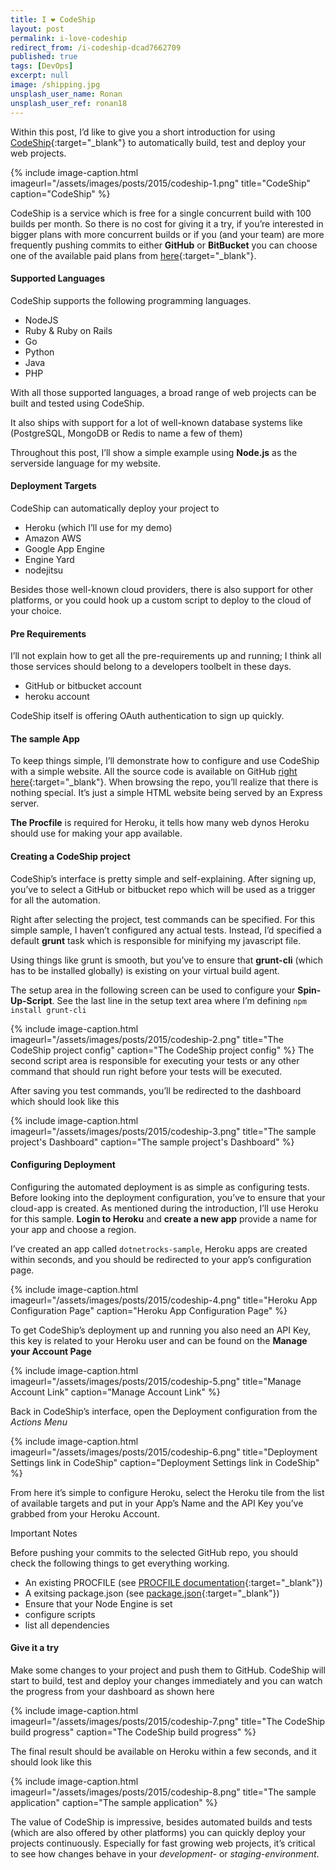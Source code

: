 ```yaml
---
title: I ❤ CodeShip
layout: post
permalink: i-love-codeship
redirect_from: /i-codeship-dcad7662709
published: true
tags: [DevOps]
excerpt: null
image: /shipping.jpg
unsplash_user_name: Ronan
unsplash_user_ref: ronan18
---
```


Within this post, I’d like to give you a short introduction for using [CodeShip](http://www.codeship.com){:target="_blank"} to automatically build, test and deploy your web projects.

{% include image-caption.html imageurl="/assets/images/posts/2015/codeship-1.png"
title="CodeShip" caption="CodeShip" %}

CodeShip is a service which is free for a single concurrent build with 100 builds per month. So there is no cost for giving it a try, if you’re interested in bigger plans with more concurrent builds or if you (and your team) are more frequently pushing commits to either **GitHub** or **BitBucket** you can choose one of the available paid plans from [here](https://codeship.com/pricing){:target="_blank"}.

#### Supported Languages

CodeShip supports the following programming languages.

- NodeJS
- Ruby & Ruby on Rails
- Go
- Python
- Java
- PHP

With all those supported languages, a broad range of web projects can be built and tested using CodeShip.

It also ships with support for a lot of well-known database systems like (PostgreSQL, MongoDB or Redis to name a few of them)

Throughout this post, I’ll show a simple example using **Node.js** as the serverside language for my website.

#### Deployment Targets

CodeShip can automatically deploy your project to

- Heroku (which I’ll use for my demo)
- Amazon AWS
- Google App Engine
- Engine Yard
- nodejitsu

Besides those well-known cloud providers, there is also support for other platforms, or you could hook up a custom script to deploy to the cloud of your choice.

#### Pre Requirements

I’ll not explain how to get all the pre-requirements up and running; I think all those services should belong to a developers toolbelt in these days.

- GitHub or bitbucket account
- heroku account

CodeShip itself is offering OAuth authentication to sign up quickly.

#### The sample App

To keep things simple, I’ll demonstrate how to configure and use CodeShip with a simple website. All the source code is available on GitHub [right here](https://github.com/ThorstenHans/simpleweb){:target="_blank"}. When browsing the repo, you’ll realize that there is nothing special. It’s just a simple HTML website being served by an Express server.

**The Procfile** is required for Heroku, it tells how many web dynos Heroku should use for making your app available.

#### Creating a CodeShip project

CodeShip’s interface is pretty simple and self-explaining. After signing up, you’ve to select a GitHub or bitbucket repo which will be used as a trigger for all the automation.

Right after selecting the project, test commands can be specified. For this simple sample, I haven’t configured any actual tests. Instead, I’d specified a default **grunt** task which is responsible for minifying my javascript file.

Using things like grunt is smooth, but you’ve to ensure that **grunt-cli** (which has to be installed globally) is existing on your virtual build agent.

The setup area in the following screen can be used to configure your **Spin-Up-Script**. See the last line in the setup text area where I’m defining `npm install grunt-cli`

{% include image-caption.html imageurl="/assets/images/posts/2015/codeship-2.png"
title="The CodeShip project config" caption="The CodeShip project config" %}
The second script area is responsible for executing your tests or any other command that should run right before your tests will be executed.

After saving you test commands, you’ll be redirected to the dashboard which should look like this

{% include image-caption.html imageurl="/assets/images/posts/2015/codeship-3.png"
title="The sample project's Dashboard" caption="The sample project's Dashboard" %}

#### Configuring Deployment

Configuring the automated deployment is as simple as configuring tests. Before looking into the deployment configuration, you’ve to ensure that your cloud-app is created. As mentioned during the introduction, I’ll use Heroku for this sample. **Login to Heroku** and **create a new app** provide a name for your app and choose a region.

I’ve created an app called `dotnetrocks-sample`, Heroku apps are created within seconds, and you should be redirected to your app’s configuration page.

{% include image-caption.html imageurl="/assets/images/posts/2015/codeship-4.png"
title="Heroku App Configuration Page" caption="Heroku App Configuration Page" %}

To get CodeShip’s deployment up and running you also need an API Key, this key is related to your Heroku user and can be found on the **Manage your Account Page**

{% include image-caption.html imageurl="/assets/images/posts/2015/codeship-5.png"
title="Manage Account Link" caption="Manage Account Link" %}

Back in CodeShip’s interface, open the Deployment configuration from the *Actions Menu*

{% include image-caption.html imageurl="/assets/images/posts/2015/codeship-6.png"
title="Deployment Settings link in CodeShip" caption="Deployment Settings link in CodeShip" %}

From here it’s simple to configure Heroku, select the Heroku tile from the list of available targets and put in your App’s Name and the API Key you’ve grabbed from your Heroku Account.

Important Notes

Before pushing your commits to the selected GitHub repo, you should check the following things to get everything working.

- An existing PROCFILE (see [PROCFILE documentation](https://devcenter.heroku.com/articles/getting-started-with-nodejs#define-a-procfile){:target="_blank"})
- A exitsing package.json (see [package.json](https://github.com/ThorstenHans/simpleweb/blob/master/package.json){:target="_blank"})
- Ensure that your Node Engine is set
- configure scripts
- list all dependencies

#### Give it a try

Make some changes to your project and push them to GitHub. CodeShip will start to build, test and deploy your changes immediately and you can watch the progress from your dashboard as shown here

{% include image-caption.html imageurl="/assets/images/posts/2015/codeship-7.png"
title="The CodeShip build progress" caption="The CodeShip build progress" %}

The final result should be available on Heroku within a few seconds, and it should look like this

{% include image-caption.html imageurl="/assets/images/posts/2015/codeship-8.png"
title="The sample application" caption="The sample application" %}

The value of CodeShip is impressive, besides automated builds and tests (which are also offered by other platforms) you can quickly deploy your projects continuously. Especially for fast growing web projects, it’s critical to see how changes behave in your *development-* or *staging-environment*.
